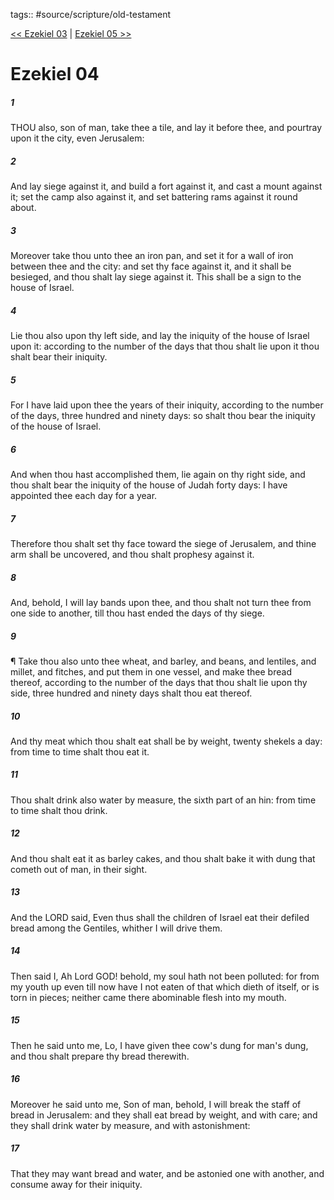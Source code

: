 tags:: #source/scripture/old-testament

[<< Ezekiel 03](old-testament/26_Ezekiel/Ezekiel_03.md) | [Ezekiel 05 >>](old-testament/26_Ezekiel/Ezekiel_05.md)

# Ezekiel 04

##### 1

THOU also, son of man, take thee a tile, and lay it before thee, and pourtray upon it the city, even Jerusalem:

##### 2

And lay siege against it, and build a fort against it, and cast a mount against it; set the camp also against it, and set battering rams against it round about.

##### 3

Moreover take thou unto thee an iron pan, and set it for a wall of iron between thee and the city: and set thy face against it, and it shall be besieged, and thou shalt lay siege against it. This shall be a sign to the house of Israel.

##### 4

Lie thou also upon thy left side, and lay the iniquity of the house of Israel upon it: according to the number of the days that thou shalt lie upon it thou shalt bear their iniquity.

##### 5

For I have laid upon thee the years of their iniquity, according to the number of the days, three hundred and ninety days: so shalt thou bear the iniquity of the house of Israel.

##### 6

And when thou hast accomplished them, lie again on thy right side, and thou shalt bear the iniquity of the house of Judah forty days: I have appointed thee each day for a year.

##### 7

Therefore thou shalt set thy face toward the siege of Jerusalem, and thine arm shall be uncovered, and thou shalt prophesy against it.

##### 8

And, behold, I will lay bands upon thee, and thou shalt not turn thee from one side to another, till thou hast ended the days of thy siege.

##### 9

¶ Take thou also unto thee wheat, and barley, and beans, and lentiles, and millet, and fitches, and put them in one vessel, and make thee bread thereof, according to the number of the days that thou shalt lie upon thy side, three hundred and ninety days shalt thou eat thereof.

##### 10

And thy meat which thou shalt eat shall be by weight, twenty shekels a day: from time to time shalt thou eat it.

##### 11

Thou shalt drink also water by measure, the sixth part of an hin: from time to time shalt thou drink.

##### 12

And thou shalt eat it as barley cakes, and thou shalt bake it with dung that cometh out of man, in their sight.

##### 13

And the LORD said, Even thus shall the children of Israel eat their defiled bread among the Gentiles, whither I will drive them.

##### 14

Then said I, Ah Lord GOD! behold, my soul hath not been polluted: for from my youth up even till now have I not eaten of that which dieth of itself, or is torn in pieces; neither came there abominable flesh into my mouth.

##### 15

Then he said unto me, Lo, I have given thee cow's dung for man's dung, and thou shalt prepare thy bread therewith.

##### 16

Moreover he said unto me, Son of man, behold, I will break the staff of bread in Jerusalem: and they shall eat bread by weight, and with care; and they shall drink water by measure, and with astonishment:

##### 17

That they may want bread and water, and be astonied one with another, and consume away for their iniquity.
